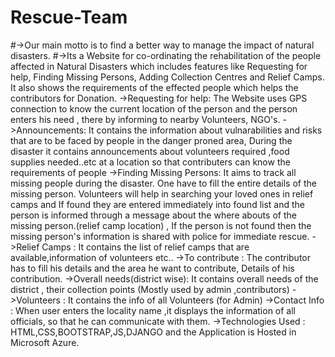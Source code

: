# Rescue-Team
#->Our main motto is to find a better way to manage the impact of natural disasters.
#->Its a Website for co-ordinating the rehabilitation of the people affected in Natural Disasters which includes features like Requesting     for help, Finding Missing Persons, Adding Collection Centres and Relief Camps.
  It also shows the requirements of the effected people which helps the contributors for Donation.
->Requesting for help: The Website uses GPS connection to know the current location of the person and the person enters his need , there     by  informing to nearby Volunteers, NGO's.
->Announcements:  It contains the information about  vulnarabilities and risks that are to be faced by people in the danger proned area,
  During the disaster it contains announcements about volunteers required ,food supplies needed..etc at a location so  that contributers     can know the requirements of people
->Finding Missing Persons: 
  It aims to track all missing people during the disaster. One have to fill the entire details  of the missing person.
  Volunteers will help in searching your loved ones in relief camps and If found they are entered immediately into found list  and the       person is informed through a message about the where abouts of the missing person.(relief camp location) , If the person is not found     then the missing person's information is shared with police for immediate rescue.
->Relief Camps : It contains the list of relief camps that are available,information of volunteers etc..
->To contribute : The contributor has to fill his details and the area he want to contribute, Details of his contribution.
->Overall needs(district wise): It contains overall needs of the district , their collection points (Mostly used by admin ,contributors)
->Volunteers : It contains the info of all Volunteers (for Admin)
->Contact Info : When user enters the locality name ,it displays  the information of all officials, so that he can communicate with them. 
->Technologies Used : HTML,CSS,BOOTSTRAP,JS,DJANGO and the Application is Hosted in Microsoft Azure. 
